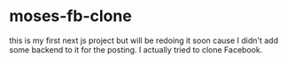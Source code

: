 # moses-fb-clone
this is my first next js project but will be redoing it soon cause I didn't add some backend to it for the posting. I actually tried to clone Facebook.
